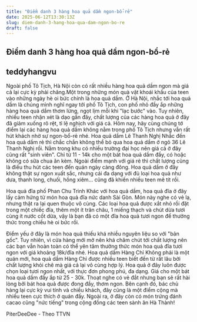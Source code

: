 ```yaml
---
title: "Điểm danh 3 hàng hoa quả dầm ngon-bổ-rẻ"
date: 2025-06-12T13:30:13Z
slug: diem-danh-3-hang-hoa-qua-dam-ngon-bo-re
draft: false
---
```


## Điểm danh 3 hàng hoa quả dầm ngon-bổ-rẻ

## teddyhangvu

Ngoài phố Tô Tịch, Hà Nội còn có rất nhiều hàng hoa quả dầm ngon mà giá cả lại cực kỳ phải chăng.Một trong những món quà vặt khoái khẩu của teen vào những ngày hè oi bức chính là hoa quả dầm. Ở Hà Nội, nhắc tới hoa quả dầm là chúng mình nghĩ ngay tới phố Tô Tịch, con phố nhỏ đầy ắp những hàng hoa quả dầm thơm lừng, ngọt lịm mỗi khi "lạc bước" vào. Tuy nhiên, nhiều teen nhận xét là dạo gần đây, chất lượng của các hàng hoa quả ở đây đã giảm xuống rõ rệt, tỉ lệ nghịch với giá cả. Hôm nay, hãy cùng chúng tớ điểm lại các hàng hoa quả dầm không nằm trong phố Tô Tịch nhưng vẫn rất hút khách nhờ sự ngon-bổ-rẻ nhé.
Hoa quả dầm Lê Thanh Nghị
Nhắc đến hoa quả dầm rẻ thì chắc chắn không thể bỏ qua hoa quả dầm ở ngõ 36 Lê Thanh Nghị rồi. Nằm trong khu có nhiều trường đại học nên giá cả ở đây cũng rất "sinh viên". Chỉ từ 11 - 14k cho một bát hoa quả dầm đầy, có hoặc không có sữa chua ăn kèm. Ngoài điểm mạnh với giá rẻ thì chất lượng cũng là điều thu hút các teen đến quán ngày càng đông. Hoa quả dầm ở đây không thật sự ngon xuất sắc, nhưng cái đa dạng với đủ loại hoa quả như dưa, thanh long, chuối, hồng xiêm... cũng đã khiến nhiều teen mê tít rồi.


Hoa quả đĩa phố Phan Chu Trinh
Khác với hoa quả dầm, hoa quả đĩa ở đây lấy cảm hứng từ món hoa quả đĩa nức danh Sài Gòn. Món này nghe có vẻ lạ, nhưng thật ra lại quen thuộc vô cùng. Các loại hoa quả được xắt nhỏ rồi đặt trong một chiếc đĩa, thêm một ít trân châu, 1 miếng thạch và chút dừa tươi cùng ít nước cốt dừa, vậy là bạn đã có một đĩa hoa quả tươi ngon để thưởng thức trong chiều hè oi bức rồi.

Điểm yếu ở đây là món hoa quả thiếu khá nhiều nguyên liệu so với "bản gốc". Tuy nhiên, vì cửa hàng mới mở nên khá chăm chút tới chất lượng nên các bạn vẫn hoàn toàn có thể yên tâm thưởng thức món hoa quả đĩa tươi ngon với giá khoảng 18k/đĩa nhé. 
Hoa quả dầm Hàng Chỉ
Không phải là một quán mới, hoa quả dầm Hàng Chỉ được nhiều teen biết đến từ rất lâu bởi chất lượng khỏi chê mà giá cả lại vô cùng hợp lý. Hoa quả ở đây luôn được chọn loại tươi ngon nhất, với thực đơn phong phú, đa dạng. Giá cho một bát hoa quả dầm đầy ắp từ 25 - 30k. Thoạt nghe có vẻ đắt nhưng bạn sẽ rất hài lòng bởi bát hoa quả được đong đầy, thơm ngon. Bên cạnh đó, bác chủ hàng lại cực kỳ vui tính và chiều khách, đây cũng là một điểm cộng mà nhiều teen cực thích ở quán đấy. Ngoài ra, ở đây còn có món trứng đánh cacao cũng "nức tiếng" trong cộng đồng các teen sành ăn Hà Thành!

PiterDeeDee - Theo TTVN